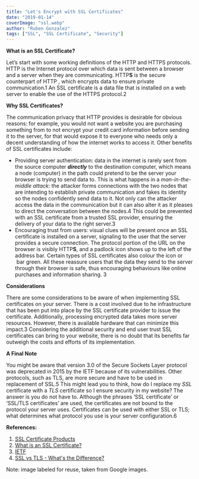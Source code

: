 ```yaml
---
title: "Let's Encrypt with SSL Certificates"
date: "2019-01-14"
coverImage: "ssl.webp"
author: "Ruben Gonzalez"
tags: ["SSL", "SSL Certificate", "Security"]
---
```


**What is an SSL Certificate?**

Let’s start with some working definitions of the HTTP and HTTPS protocols. HTTP is the Internet protocol over which data is sent between a browser and a server when they are communicating. HTTP**S** is the secure counterpart of HTTP , which encrypts data to ensure private communication.1 An SSL certificate is a data file that is installed on a web server to enable the use of the HTTPS protocol.2

**Why SSL Certificates?**

The communication privacy that HTTP provides is desirable for obvious reasons: for example, you would not want a website you are purchasing something from to not encrypt your credit card information before sending it to the server, for that would expose it to everyone who needs only a decent understanding of how the internet works to access it. Other benefits of SSL certificates include:

- Providing server authentication: data in the internet is rarely sent from the source computer **_directly_** to the destination computer, which means a node (computer) in the path could pretend to be the server your browser is trying to send data to. This is what happens in a _man-in-the-middle attack_: the attacker forms connections with the two nodes that are intending to establish private communication and fakes its identity so the nodes confidently send data to it. Not only can the attacker access the data in the communication but it can also alter it as it pleases to direct the conversation between the nodes.4 This could be prevented with an SSL certificate from a trusted SSL provider, ensuring the delivery of your data to the right server.3
- Encouraging trust from users: visual clues will be present once an SSL certificate is installed on a server, signaling to the user that the server provides a secure connection. The protocol portion of the URL on the browser is visibly HTTP**S**, and a padlock icon shows up to the left of the address bar. Certain types of SSL certificates also colour the icon or  bar green. All these reassure users that the data they send to the server through their browser is safe, thus encouraging behaviours like online purchases and information sharing. 3

**Considerations**

There are some considerations to be aware of when implementing SSL certificates on your server. There is a cost involved due to he infrastructure that has been put into place by the SSL certificate provider to issue the certificate. Additionally, processing encrypted data takes more server resources. However, there is available hardware that can minimize this impact.3 Considering the additional security and end user trust SSL certificates can bring to your website, there is no doubt that its benefits far outweigh the costs and efforts of its implementation.

**A Final Note**

You might be aware that version 3.0 of the Secure Sockets Layer protocol was deprecated in 2015 by the IETF because of its vulnerabilities. Other protocols, such as TLS, are more secure and have to be used in replacement of SSL.5 This might lead you to think, how do I replace my _SSL_ certificate with a _TLS_ certificate so I ensure security in my website? The answer is you do not have to. Although the phrases ‘SSL certificate’ or ‘SSL/TLS certificates’ are used, the certificates are not bound to the protocol your server uses. Certificates can be used with either SSL or TLS; what determines what protocol you use is your server configuration.6

**References:**

1. [SSL Certificate Products](https://www.instantssl.com/ssl-certificate-products/https.html)
2. [What is an SSL Certificate?](https://www.globalsign.com/en/ssl-information-center/what-is-an-ssl-certificate/)
3. [IETF](https://tools.ietf.org/html/rfc7568)
4. [SSL vs TLS - What's the Difference?](https://www.globalsign.com/en/blog/ssl-vs-tls-difference/)

Note: image labeled for reuse, taken from Google images.
